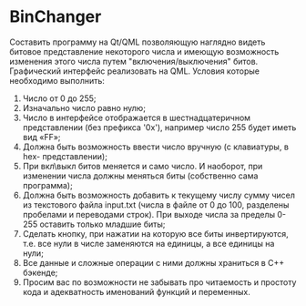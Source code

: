 # BinChanger

Составить программу на Qt/QML позволяющую наглядно видеть битовое
представление некоторого числа и имеющую возможность изменения этого
числа путем "включения/выключения" битов. Графический интерфейс
реализовать на QML.
Условия которые необходимо выполнить:
1) Число от 0 до 255;
2) Изначально число равно нулю;
3) Число в интерфейсе отображается в шестнадцатеричном представлении
(без префикса '0x'), например число 255 будет иметь вид «FF»;
4) Должна быть возможность ввести число вручную (с клавиатуры, в hex-
представлении);
5) При вкл\выкл битов меняется и само число. И наоборот, при изменении
числа должны меняться биты (собственно сама программа);
6) Должна быть возможность добавить к текущему числу сумму чисел из
текстового файла input.txt (числа в файле от 0 до 100, разделены пробелами и
переводами строк). При выходе числа за пределы 0-255 оставить только
младшие биты;
7) Сделать кнопку, при нажатии на которую все биты инвертируются, т.е. все
нули в числе заменяются на единицы, а все единицы на нули;
8) Все данные и сложные операции с ними должны храниться в C++ бэкенде;
9) Просим вас по возможности не забывать про читаемость и простоту кода и
адекватность именований функций и переменных.